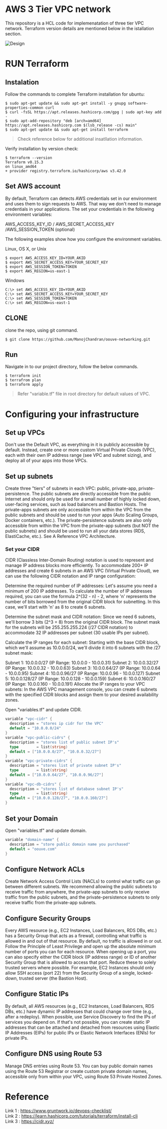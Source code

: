 # AWS 3 Tier VPC network

This repository is a HCL code for implemenatation of three tier VPC network. Terraform version details are mentioned below in the istallation section.

![Design](./images/Architecture_layout.png?raw=true "Title")</br>


# RUN Terraform

## Instalation  

Follow the commands to complete Terraform installation for ubuntu:
```
$ sudo apt-get update && sudo apt-get install -y gnupg software-properties-common curl
$ curl -fsSL https://apt.releases.hashicorp.com/gpg | sudo apt-key add -
$ sudo apt-add-repository "deb [arch=amd64] https://apt.releases.hashicorp.com $(lsb_release -cs) main"
$ sudo apt-get update && sudo apt-get install terraform
```
> Check reference below for additional insatllation information.

Verify installation by version check: 

```
$ terraform --version
Terraform v0.15.3
on linux_amd64
+ provider registry.terraform.io/hashicorp/aws v3.42.0
```

## Set AWS account

By default, Terraform can detects AWS credentials set in our environment and uses them to sign requests to AWS. That way we don't need to manage credentials in your applications. The set your credentials in the following environment variables:

AWS_ACCESS_KEY_ID / AWS_SECRET_ACCESS_KEY /AWS_SESSION_TOKEN (optional)

The following examples show how you configure the environment variables.

Linux, OS X, or Unix

```
$ export AWS_ACCESS_KEY_ID=YOUR_AKID
$ export AWS_SECRET_ACCESS_KEY=YOUR_SECRET_KEY
$ export AWS_SESSION_TOKEN=TOKEN
$ export AWS_REGION=us-east-1
```

Windows

```
C:\> set AWS_ACCESS_KEY_ID=YOUR_AKID
C:\> set AWS_SECRET_ACCESS_KEY=YOUR_SECRET_KEY
C:\> set AWS_SESSION_TOKEN=TOKEN
C:\> set AWS_REGION=us-east-1
```
## CLONE 

clone the repo, using git command.
```
$ git clone https://github.com/ManojChandran/oouve-networking.git
```

## Run
Navigate in to our project directory, follow the below commands.
```
$ terraform init
$ terrafrom plan 
$ terraform apply
```
> Refer "variable.tf" file in root directory for default values of VPC.

# Configuring your infrastructure

## Set up VPCs
Don't use the Default VPC, as everything in it is publicly accessible by default. Instead, create one or more custom Virtual Private Clouds (VPC), each with their own IP address range (see VPC and subnet sizing), and deploy all of your apps into those VPCs.

## Set up subnets
Create three "tiers" of subnets in each VPC: public, private-app, private-persistence. The public subnets are directly accessible from the public Internet and should only be used for a small number of highly locked down, user-facing services, such as load balancers and Bastion Hosts. The private-apps subnets are only accessible from within the VPC from the public subnets and should be used to run your apps (Auto Scaling Groups, Docker containers, etc.). The private-persistence subnets are also only accessible from within the VPC from the private-app subnets (but NOT the public subnets) and should be used to run all your data stores (RDS, ElastiCache, etc.). See A Reference VPC Architecture.

### Set your CIDR
CIDR (Classless Inter-Domain Routing) notation is used to represent and manage IP address blocks more efficiently. 
To accommodate 200+ IP addresses and create 6 subnets in an AWS VPC (Virtual Private Cloud), we can use the following CIDR notation and IP range configuration:

Determine the required number of IP addresses: Let's assume you need a minimum of 200 IP addresses. To calculate the number of IP addresses required, you can use the formula 2^(32 - n) - 2, where 'n' represents the number of bits borrowed from the original CIDR block for subnetting. In this case, we'll start with 'n' as 8 to create 6 subnets.

Determine the subnet mask and CIDR notation: Since we need 6 subnets, we'll borrow 3 bits (2^3 = 8) from the original CIDR block. The subnet mask for the subnets will be 255.255.255.224 (/27 CIDR notation) to accommodate 32 IP addresses per subnet (30 usable IPs per subnet).

Calculate the IP ranges for each subnet: Starting with the base CIDR block, which we'll assume as 10.0.0.0/24, we'll divide it into 6 subnets with the /27 subnet mask:

Subnet 1: 10.0.0.0/27 (IP Range: 10.0.0.0 - 10.0.0.31)
Subnet 2: 10.0.0.32/27 (IP Range: 10.0.0.32 - 10.0.0.63)
Subnet 3: 10.0.0.64/27 (IP Range: 10.0.0.64 - 10.0.0.95)
Subnet 4: 10.0.0.96/27 (IP Range: 10.0.0.96 - 10.0.0.127)
Subnet 5: 10.0.0.128/27 (IP Range: 10.0.0.128 - 10.0.0.159)
Subnet 6: 10.0.0.160/27 (IP Range: 10.0.0.160 - 10.0.0.191)
Allocate the IP ranges to your VPC subnets: In the AWS VPC management console, you can create 6 subnets with the specified CIDR blocks and assign them to your desired availability zones.

Open "variables.tf" and update CIDR.
```go
variable "vpc-cidr" {
  description = "stores ip cidr for the VPC"
  default = "10.0.0.0/24"
}
variable "vpc-public-cidrs" {
  description = "stores list of public subnet IP's"
  type        = list(string)
  default = ["10.0.0.0/27", "10.0.0.32/27"]
}
variable "vpc-private-cidrs" {
  description = "stores list of private subnet IP's"
  type        = list(string)
  default = ["10.0.0.64/27", "10.0.0.96/27"]
}
variable "vpc-db-cidrs" {
  description = "stores list of database subnet IP's"
  type        = list(string)
  default = ["10.0.0.128/27", "10.0.0.160/27"]
}
```
## Set your Domain

Open "variables.tf" and update domain.
```go
variable "domain-name" {
  description = "store public domain name you purchased"
  default = "oouve.com"
}
```

## Configure Network ACLs
Create Network Access Control Lists (NACLs) to control what traffic can go between different subnets. We recommend allowing the public subnets to receive traffic from anywhere, the private-app subnets to only receive traffic from the public subnets, and the private-persistence subnets to only receive traffic from the private-app subnets.

## Configure Security Groups
Every AWS resource (e.g., EC2 Instances, Load Balancers, RDS DBs, etc.) has a Security Group that acts as a firewall, controlling what traffic is allowed in and out of that resource. By default, no traffic is allowed in or out. Follow the Principle of Least Privilege and open up the absolute minimum number of ports you can for each resource. When opening up a port, you can also specify either the CIDR block (IP address range) or ID of another Security Group that is allowed to access that port. Reduce these to solely trusted servers where possible. For example, EC2 Instances should only allow SSH access (port 22) from the Security Group of a single, locked-down, trusted server (the Bastion Host).

## Configure Static IPs
By default, all AWS resources (e.g., EC2 Instances, Load Balancers, RDS DBs, etc.) have dynamic IP addresses that could change over time (e.g., after a redeploy). When possible, use Service Discovery to find the IPs of services you depend on. If that's not possible, you can create static IP addresses that can be attached and detached from resources using Elastic IP Addresses (EIPs) for public IPs or Elastic Network Interfaces (ENIs) for private IPs.

## Configure DNS using Route 53
Manage DNS entries using Route 53. You can buy public domain names using the Route 53 Registrar or create custom private domain names, accessible only from within your VPC, using Route 53 Private Hosted Zones.

# Reference

Link 1 : https://www.gruntwork.io/devops-checklist/</br>
Link 2 : https://learn.hashicorp.com/tutorials/terraform/install-cli</br>
Link 3 : https://cidr.xyz/</br>
